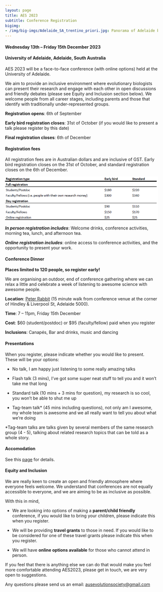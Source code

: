```yaml
---
layout: page
title: AES 2023
subtitle: Conference Registration
bigimg:
- /img/big-imgs/Adelaide_SA_trentino_priori.jpg: Panorama of Adelaide by Trentino Priori (Wikimedia Commons, 2014)
---
```


#### Wednesday 13th – Friday 15th December 2023

#### University of Adelaide, Adelaide, South Australia

AES 2023 will be a face-to-face conference (with online options) held at the University of Adelaide.

We aim to provide an inclusive environment where evolutionary biologists can present their research and engage with each other in open discussions and friendly debates (please see Equity and Inclusion section below). We welcome people from all career stages, including parents and those that identify with traditionally under-represented groups.

**Registration opens**: 6th of September

**Early bird registration closes**: 31st of October (if you would like to present a talk please register by this date)

**Final registration closes**: 6th of December

#### Registration fees

All registration fees are in Australian dollars and are inclusive of GST. Early bird registration closes on the 31st of October, and standard registration closes on the 6th of December.


![](/img/2023_conference_fees.png)


**_In person registration includes_**: Welcome drinks, conference activities, morning tea, lunch, and afternoon tea.  

**_Online registration includes_**: online access to conference activities, and the opportunity to present your work.  

#### Conference Dinner 

**Places limited to 120 people, so register early!**

We are organising an outdoor, end of conference gathering where we can relax a little and celebrate a week of listening to awesome science with awesome people.  

**Location**: [Peter Rabbit](https://www.peterabbit.com.au/) (15 minute walk from conference venue at the corner of Hindley & Liverpool St, Adelaide 5000).  

**Time**: 7 – 11pm, Friday 15th December

**Cost**: $60 (student/postdoc) or $95 (faculty/fellow) paid when you register  

**Inclusions**: Canapés, Bar and drinks, music and dancing  

#### Presentations

When you register, please indicate whether you would like to present. These will be your options:  

- No talk, I am happy just listening to some really amazing talks  

- Flash talk (3 mins), I’ve got some super neat stuff to tell you and it won’t take me that long  

- Standard talk (10 mins + 3 mins for question), my research is so cool, you won’t be able to shut me up  

- Tag-team talk\* (45 mins including questions), not only am I awesome, my whole team is awesome and we all really want to tell you about what we’re doing  

\*Tag-team talks are talks given by several members of the same research group (4 - 5), talking about related research topics that can be told as a whole story.

#### Accomodation 

See this [page](/accommodation/) for details.

#### Equity and Inclusion

We are really keen to create an open and friendly atmosphere where everyone feels welcome. We understand that conferences are not equally accessible to everyone, and we are aiming to be as inclusive as possible.

With this in mind,

-	We are looking into options of making a **parent/child friendly** conference, if you would like to bring your children, please indicate this when you register.

-	We will be providing **travel grants** to those in need. If you would like to be considered for one of these travel grants please indicate this when you register. 

-	We will have **online options available** for those who cannot attend in person. 

If you feel that there is anything else we can do that would make you feel more comfortable attending AES2023, please get in touch, we are very open to suggestions.

Any questions please send us an email: ausevolutionsociety@gmail.com  
